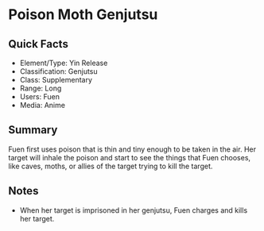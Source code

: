 # Poison Moth Genjutsu

## Quick Facts
- Element/Type: Yin Release
- Classification: Genjutsu
- Class: Supplementary
- Range: Long
- Users: Fuen
- Media: Anime

## Summary
Fuen first uses poison that is thin and tiny enough to be taken in the air. Her target will inhale the poison and start to see the things that Fuen chooses, like caves, moths, or allies of the target trying to kill the target.

## Notes
- When her target is imprisoned in her genjutsu, Fuen charges and kills her target.

